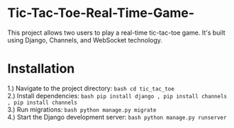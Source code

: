 # Tic-Tac-Toe-Real-Time-Game-
This project allows two users to play a real-time tic-tac-toe game. It's built using Django, Channels, and WebSocket technology.
# Installation
1.) Navigate to the project directory: ```bash cd tic_tac_toe  ```<br>
2.) Install dependencies:  ```bash pip install django ,
                                  pip install channels ,
                                  pip install channels ```<br>
3.) Run migrations:   ```bash python manage.py migrate ```<br>
4.) Start the Django development server: ```bash python manage.py runserver ```
